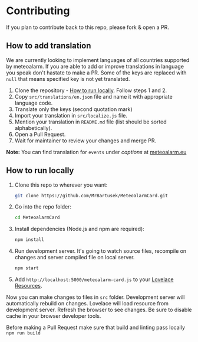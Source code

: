 # Contributing

If you plan to contribute back to this repo, please fork & open a PR.

## How to add translation

We are currently looking to implement languages of all countries supported by meteoalarm. If you are able to add or improve translations in language you speak don't hastate to make a PR. Some of the keys are replaced with `null` that means specified key is not yet translated.

1. Clone the repository - [How to run locally](#How-to-run-locally). Follow steps 1 and 2.
1. Copy `src/translations/en.json` file and name it with appropriate language code.
1. Translate only the keys (second quotation mark)
1. Import your translation in `src/localize.js` file.
1. Mention your translation in `README.md` file (list should be sorted alphabetically).
1. Open a Pull Request.
1. Wait for maintainer to review your changes and merge PR.

**Note:** You can find translation for `events` under _captions_ at [meteoalarm.eu](https://www.meteoalarm.eu)

## How to run locally

1. Clone this repo to wherever you want:
   ```sh
   git clone https://github.com/MrBartusek/MeteoalarmCard.git
   ```
2. Go into the repo folder:
   ```sh
   cd MeteoalarmCard
   ```
3. Install dependencies (Node.js and npm are required):
   ```sh
   npm install
   ```
4. Run development server. It's going to watch source files, recompile on changes and server compiled file on local server.
   ```sh
   npm start
   ```
5. Add `http://localhost:5000/meteoalarm-card.js` to your [Lovelace Resources](https://my.home-assistant.io/redirect/lovelace_resources/).

Now you can make changes to files in `src` folder. Development server will automatically rebuild on changes. Lovelace will load resource from development server. Refresh the browser to see changes. Be sure to disable cache in your browser developer tools.

Before making a Pull Request make sure that build and linting pass locally `npm run build`
